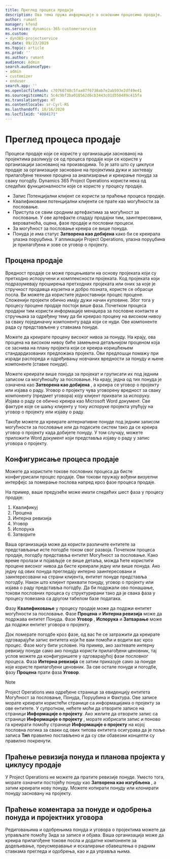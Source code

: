 ```yaml
---
title: Преглед процеса продаје
description: Ова тема пружа информације о основним процесима продаје.
author: rumant
manager: kfend
ms.service: dynamics-365-customerservice
ms.custom:
- dyn365-projectservice
ms.date: 09/23/2019
ms.topic: article
ms.prod: ''
ms.author: rumant
audience: Admin
search.audienceType:
- admin
- customizer
- enduser
search.app: ''
ms.openlocfilehash: c70760748c5faa87f6738ab7e2ab593e2df49e41
ms.sourcegitcommit: 5c4c9bf3ba018562d6cb3443c01d550489c415fa
ms.translationtype: HT
ms.contentlocale: sr-Cyrl-RS
ms.lasthandoff: 10/16/2020
ms.locfileid: "4084171"
---
```

# <a name="sales-processes-overview"></a>Преглед процеса продаје

Процеси продаје који се користе у организацији заснованој на пројектима разликују се од процеса продаје који се користе у организацији заснованој на производима. То је зато што су циклуси продаје за организације засноване на пројектима дужи и захтевају прилагођене технике процена за анализирање и креирање понуда за сваку погодбу. Dynamics 365 Project Operations користи нека од следећих функционалности које се користе у процесу продаје.

- Запис Потенцијални клијент се користи за праћење процеса продаје.
- Квалификовани потенцијални клијенти се прате као могућности за пословање.
- Приступа се свим сродним артефактима за могућност за пословање. У ове артефакте спадају продајни тим, заинтересовани, вероватноћа, оцена, фазе продаје и пословни процеси.
- За могућност за пословање креира се више понуда.
- Понуда је има статус **Затворена као добијена** како би се креирала улазна поруџбина. У апликацији Project Operations, улазна поруџбина је прилагођена и зове се уговор о пројекту.

## <a name="estimate-a-sale"></a>Процена продаје
Вредност продаје се може процењивати на основу пројеката који су претходно испоручени и комплексности пројеката. Код пројеката који подразумевају проширења претходних пројеката или оних за које је стручност продавца изузетна и добро позната, користе се обрасци посла. Ви можете да користите једноставнији процес процене. Сложенији пројекти обично имају дужи начин куповине. Због тога у процесу процене продаје постоји више фаза. Почетком процеса продајни тим користи информације менаџера за пословне контакте и стручњака за одређену тему да би креирао процену на високом нивоу за сваку појединачну компоненту рада који се нуди. Ове компоненте рада су представљене у ставкама понуде. 

Можете да креирате процену високог нивоа за понуду. На крају, ова процена на високом нивоу биће замењена детаљнијом проценом која се заснива на плану пројекта који се креира коришћењем стандардизованих предложака пројекта. Ови предлошци помажу при изради распореда и одређивању новчаних вредности за понуду и њене компоненте (ставке понуде). 

Можете креирати више понуда за пројекат и груписати их под једним записом са могућношћу за пословање. На крају, једна од тих понуда је означена као **Затворена као добијена** , а креира се уговор о пројекту или изјава о раду. Уговор о пројекту чува уговорену вредност за сваку компоненту (предмет уговора) коју клијент прихвати за испоруку. Изјава о раду се обично креира као Microsoft Word документ. Све фактуре које се шаљу клијенту у току испоруке пројекта упућују на уговор о пројекту или изјаву о раду.

Такође можете да креирате алтернативне понуде под једним записом могућности за пословање или да подесите систем тако да се креира уговор о пројекту када добијете понуду. У том случају, можете приложити Word документ који представља изјаву о раду у запис уговора о пројекту.

## <a name="configure-the-sales-process"></a>Конфигурисање процеса продаје
Можете да користите токове пословних процеса да бисте конфигурисали процес продаје. Ови токови пружају вођени визуелни интерфејс за померање послова напред кроз фазе процеса продаје.

На пример, ваше предузеће може имати следећих шест фаза у процесу продаје:

1. Квалификуј
2. Процена
3. Интерна ревизија
4. Уговор
5. Испорука
6. Затворите
 
Ваша организација може да користи различите ентитете за представљање исте погодбе током свог развоја. Почетком процеса продаје, погодбу представља ентитет Могућност за пословање. Како време пролази и појављује се више детаља, можда ћете користити процене високог нивоа да бисте креирали једну или више понуда. Ако једну од ових понуда прегледају интерно заинтересовани и заинтересовани на страни клијента, ентитет понуде представља погодбу. Након што клијент прихвати понуду, уговор о пројекту или изјава о раду представља погодбу. Да би подржали ово понашање, токови пословних процеса су структурирани тако да је свака фаза у процесу повезана са другом табелом базе података.

Фазу **Квалификовање** у процесу продаје може да подржи ентитет могућности за пословање. Фазе **Процена** и **Интерна ревизија** може да подржава ентитет Понуда. Фазе **Уговор** , **Испорука** и **Затварање** може да подржи ентитет уговора о пројекту.

Док померате погодбе кроз фазе, од вас ће се затражити да креирате одговарајући запис ентитета који ће вам помоћи и водити вас кроз процес. Фазе могу бити условне. На пример, ако захтевате интерну ревизију понуде само ако понуда користи прилагођени ценовник, тај услов можете да конфигуришете у одговарајућој фази пословног процеса. Фаза **Интерна ревизија** се затим приказује само за понуде које користе прилагођени ценовник. За све остале понуде и погодбе, фазу **Процена** прати фаза **Уговор**.

> [!NOTE]
> Project Operations има одређене странице за евиденцију ентитета Могућност за пословање, Понуда, Поруџбина и Фактура. Ове записе морате креирати користећи странице са информацијама о пројекту за ове ентитете. У супротном, нећете моћи да отворите записе на страници **Информације о пројекту**. Ако желите да отворите запис са странице **Информације о пројекту** , морате избрисати запис и поново га креирати помоћу странице **Информације о пројекту** на којој пословна логика за сваки од ових типова ентитета осигурава да је поље записа **Тип** правилно постављено и да су сви обавезни концепти су правилно покренути.


## <a name="track-revisions-to-quotes-and-project-plans-in-the-sales-cycle"></a>Праћење ревизија понуда и планова пројекта у циклусу продаје
У Project Operations не можете да пратите ревизије понуде. Уместо тога, морате означити постојећу понуду као **Затворена као изгубљена** , а затим креирати нову понуду. Можете копирати понуду или клонирати понуду засновану на пројекту.

## <a name="track-comments-and-approvals-of-quotes-and-project-contracts"></a>Праћење коментара за понуде и одобрења понуда и пројектних уговора
Редиговањима и одобрењима понуда и уговора о пројектима можете да управљате помоћу Зида за записе и објава. Ваша организација може да креира прилагођене токове посла и додатне компоненте за додељивање, преусмеравање и ескалирање обавештења о радним ставкама прегледа и одобрења, као и да управља њима.
